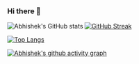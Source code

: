 ### Hi there 👋

<!--
**AbhishekYadavZ/AbhishekYadavZ** is a ✨ _special_ ✨ repository because its `README.md` (this file) appears on your GitHub profile.

Here are some ideas to get you started:

- 🔭 I’m currently working on ...
- 🌱 I’m currently learning MERN Stack
- 👯 I’m looking to collaborate on ...
- 🤔 I’m looking for help with ...
- 💬 Ask me about ...
- 📫 How to reach me: ...
- 😄 Pronouns: ...
- ⚡ Fun fact: ...
-->

![Abhishek's GitHub stats](https://github-readme-stats.vercel.app/api?username=AbhishekYadavZ&show_icons=true) [![GitHub Streak](https://github-readme-streak-stats.herokuapp.com/?user=AbhishekYadavZ&theme=dark)](https://git.io/streak-stats)



[![Top Langs](https://github-readme-stats.vercel.app/api/top-langs/?username=AbhishekYadavZ&layout=compact)](https://github.com/anuraghazra/github-readme-stats)


[![Abhishek's github activity graph](https://activity-graph.herokuapp.com/graph?username=AbhishekYadavZ&theme=dracula)](https://github.com/ashutosh00710/github-readme-activity-graph)


